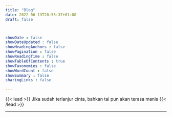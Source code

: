 ```yaml
---
title: "Blog"
date: 2022-06-13T20:55:37+01:00
draft: false



showDate : false
showDateUpdated : false
showHeadingAnchors : false
showPagination : false
showReadingTime : false
showTableOfContents : true
showTaxonomies : false 
showWordCount : false
showSummary : false
sharingLinks : false

---
```


{{< lead >}}
Jika sudah terlanjur cinta, bahkan tai pun akan terasa manis
{{< /lead >}}

---